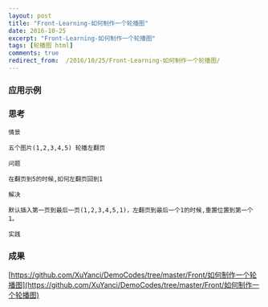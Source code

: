 ```yaml
---
layout: post
title: "Front-Learning-如何制作一个轮播图"
date: 2016-10-25
excerpt: "Front-Learning-如何制作一个轮播图"
tags: [轮播图 html]
comments: true
redirect_from:	/2016/10/25/Front-Learning-如何制作一个轮播图/
---
```





### 应用示例 ###


### 思考 ###

`情景`

	五个图片(1,2,3,4,5) 轮播左翻页

`问题`

	在翻页到5的时候,如何左翻页回到1

`解决`

	默认插入第一页到最后一页(1,2,3,4,5,1)，左翻页到最后一个1的时候,重置位置到第一个1。

`实践`



### 成果 ###

[https://github.com/XuYanci/DemoCodes/tree/master/Front/如何制作一个轮播图](https://github.com/XuYanci/DemoCodes/tree/master/Front/如何制作一个轮播图)
